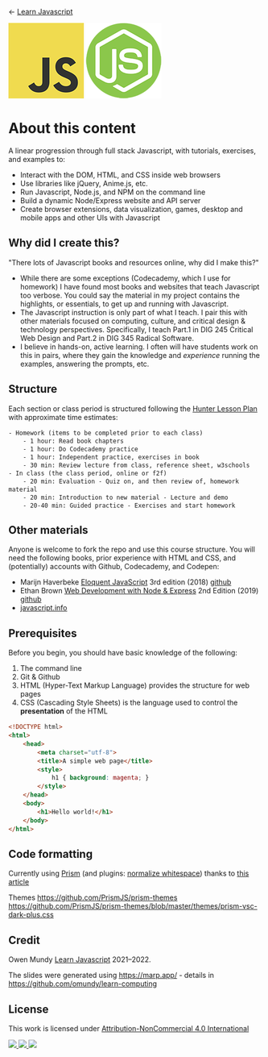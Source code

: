 
← [Learn Javascript](README.md)

![js logo](assets/img/logos/logo-javascript-150w.png) ![node logo](assets/img/logos/logo-node-ltgreen-150w.png)

# About this content

A linear progression through full stack Javascript, with tutorials, exercises, and examples to:

- Interact with the DOM, HTML, and CSS inside web browsers
- Use libraries like jQuery, Anime.js, etc.
- Run Javascript, Node.js, and NPM on the command line
- Build a dynamic Node/Express website and API server
- Create browser extensions, data visualization, games, desktop and mobile apps and other UIs with Javascript



## Why did I create this?

"There lots of Javascript books and resources online, why did I make this?"

- While there are some exceptions (Codecademy, which I use for homework) I have found most books and websites that teach Javascript too verbose. You could say the material in my project contains the highlights, or essentials, to get up and running with Javascript.
- The Javascript instruction is only part of what I teach. I pair this with other materials focused on computing, culture, and critical design & technology perspectives. Specifically, I teach Part.1 in DIG 245 Critical Web Design and Part.2 in DIG 345 Radical Software.
- I believe in hands-on, active learning. I often will have students work on this in pairs, where they gain the knowledge and *experience* running the examples, answering the prompts, etc.



## Structure

Each section or class period is structured following the [Hunter Lesson Plan](https://thesecondprinciple.com/teaching-essentials/models-of-teaching/madeline-hunter-lesson-plan-model/) with approximate time estimates:
```
- Homework (items to be completed prior to each class)
	- 1 hour: Read book chapters
	- 1 hour: Do Codecademy practice
	- 1 hour: Independent practice, exercises in book
	- 30 min: Review lecture from class, reference sheet, w3schools
- In class (the class period, online or f2f)
	- 20 min: Evaluation - Quiz on, and then review of, homework material
	- 20 min: Introduction to new material - Lecture and demo
	- 20-40 min: Guided practice - Exercises and start homework
```





## Other materials

Anyone is welcome to fork the repo and use this course structure. You will need the following books, prior experience with HTML and CSS, and (potentially) accounts with Github, Codecademy, and Codepen:

- Marijn Haverbeke [Eloquent JavaScript](https://eloquentjavascript.net/) 3rd edition (2018) [github](https://github.com/marijnh/Eloquent-JavaScript)
- Ethan Brown [Web Development with Node & Express](https://www.oreilly.com/library/view/web-development-with/9781492053507/) 2nd Edition (2019) [github](https://github.com/EthanRBrown/web-development-with-node-and-express-2e)
- [javascript.info](https://javascript.info/)




## Prerequisites

Before you begin, you should have basic knowledge of the following:

1. The command line
1. Git & Github
1. HTML (Hyper-Text Markup Language) provides the structure for web pages
1. CSS (Cascading Style Sheets) is the language used to control the **presentation** of the HTML

```html
<!DOCTYPE html>
<html>
	<head>
		<meta charset="utf-8">
		<title>A simple web page</title>
		<style>
			h1 { background: magenta; }
		</style>
	</head>
	<body>
		<h1>Hello world!</h1>
	</body>
</html>
```



## Code formatting

Currently using [Prism](https://prismjs.com/) (and plugins: [normalize whitespace](https://prismjs.com/plugins/normalize-whitespace/)) thanks to [this article](https://www.taniarascia.com/adding-syntax-highlighting-to-code-snippets/)

Themes
https://github.com/PrismJS/prism-themes
https://github.com/PrismJS/prism-themes/blob/master/themes/prism-vsc-dark-plus.css





## Credit

Owen Mundy [Learn Javascript](https://github.com/omundy/learn-javascript) 2021–2022.

The slides were generated using https://marp.app/ - details in https://github.com/omundy/learn-computing


## License

<p xmlns:cc="http://creativecommons.org/ns#" >This work is licensed under <a href="http://creativecommons.org/licenses/by-nc/4.0/?ref=chooser-v1" target="_blank" rel="license noopener noreferrer">Attribution-NonCommercial 4.0 International

<img height=28 src="https://mirrors.creativecommons.org/presskit/icons/cc.svg?ref=chooser-v1"> <img height=28 src="https://mirrors.creativecommons.org/presskit/icons/by.svg?ref=chooser-v1"> <img height=28 src="https://mirrors.creativecommons.org/presskit/icons/nc.svg?ref=chooser-v1"></a></p>
